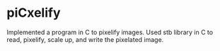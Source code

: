 # piCxelify
Implemented a program in C to pixelify images. Used stb library in C to read, pixelify, scale up, and write the pixelated image.
